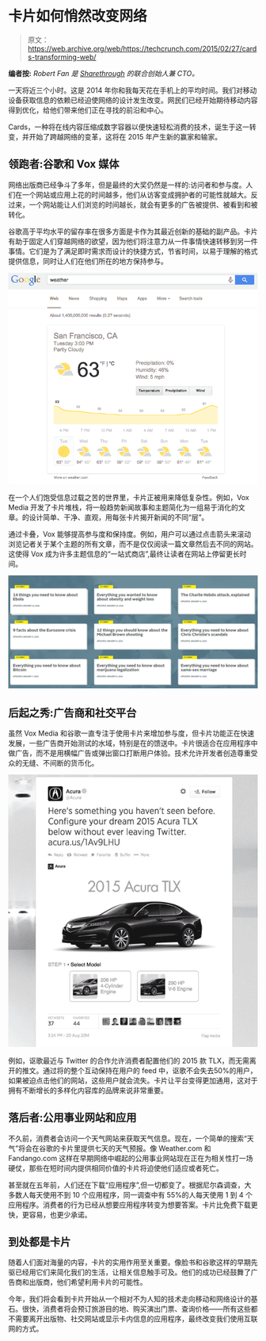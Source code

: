 # 卡片如何悄然改变网络 

> 原文：<https://web.archive.org/web/https://techcrunch.com/2015/02/27/cards-transforming-web/>

**编者按:** *Robert Fan 是 [Sharethrough](https://web.archive.org/web/20230129225415/http://sharethrough.com/) 的联合创始人兼 CTO。*

一天将近三个小时。这是 2014 年你和我每天花在手机上的平均时间。我们对移动设备获取信息的依赖已经迫使网络的设计发生改变。网民们已经开始期待移动内容得到优化，给他们带来他们正在寻找的前沿和中心。

Cards，一种将在线内容压缩成数字容器以便快速轻松消费的技术，诞生于这一转变，并开始了跨越网络的变革，这将在 2015 年产生新的赢家和输家。

## 领跑者:谷歌和 Vox 媒体

网络出版商已经争斗了多年，但是最终的大奖仍然是一样的:访问者和参与度。人们在一个网站或应用上花的时间越多，他们从访客变成拥护者的可能性就越大。反过来，一个网站能让人们浏览的时间越长，就会有更多的广告被提供、被看到和被转化。

谷歌高于平均水平的留存率在很多方面是卡作为其最近创新的基础的副产品。卡片有助于固定人们穿越网络的欲望，因为他们将注意力从一件事情快速转移到另一件事情。它们是为了满足即时需求而设计的快捷方式，节省时间，以易于理解的格式提供信息，同时让人们在他们所在的地方保持参与。

![Screen Shot 2015-01-06 at 3.40.25 PM](img/3a4e50b512bc4c179d701f00d989d4af.png)

在一个人们饱受信息过载之苦的世界里，卡片正被用来降低复杂性。例如，Vox Media 开发了卡片堆栈，将一般趋势新闻故事和主题简化为一组易于消化的文章。的设计简单、干净、直观，用每张卡片揭开新闻的不同“层”。

通过卡叠，Vox 能够提高参与度和保持度。例如，用户可以通过点击箭头来滚动浏览记者关于某个主题的所有文章，而不是仅仅阅读一篇文章然后去不同的网站。这使得 Vox 成为许多主题信息的“一站式商店”,最终让读者在网站上停留更长时间。

![png;base64500d1f279be56ac1](img/2b0619707d910ba44a315f39b381902a.png)

## 后起之秀:广告商和社交平台

虽然 Vox Media 和谷歌一直专注于使用卡片来增加参与度，但卡片功能正在快速发展，一些广告商开始测试的水域，特别是在的馈送中。卡片很适合在应用程序中做广告，而不是用横幅广告或弹出窗口打断用户体验。技术允许开发者创造尊重受众的无缝、不间断的货币化。

![2014-08-20-twitter-acura-card-725x791](img/da4266a33b9deeab089f448fe252d151.png)

例如，讴歌最近与 Twitter 的合作允许消费者配置他们的 2015 款 TLX，而无需离开的推文。通过将的整个互动保持在用户的 feed 中，讴歌不会失去50%的用户，如果被迫点击他们的网站，这些用户就会流失。卡片让平台变得更加通用，这对于拥有不断增长的多样化内容库的品牌来说非常重要。

## 落后者:公用事业网站和应用

不久前，消费者会访问一个天气网站来获取天气信息。现在，一个简单的搜索“天气”将会在谷歌的卡片里提供七天的天气预报。像 Weather.com 和 Fandango.com 这样在早期网络中崛起的公用事业网站现在正在为相关性打一场硬仗，那些在短时间内提供相同价值的卡片将迫使他们适应或者死亡。

甚至就在五年前，人们还在下载“应用程序”,但一切都变了。根据尼尔森调查，大多数人每天使用不到 10 个应用程序，同一调查中有 55%的人每天使用 1 到 4 个应用程序。消费者的行为已经从想要应用程序转变为想要答案。卡片比免费下载更快，更容易，也更少承诺。

## 到处都是卡片

随着人们面对海量的内容，卡片的实用作用至关重要。像脸书和谷歌这样的早期先驱已经用它们来简化我们的生活，让相关信息触手可及。他们的成功已经鼓舞了广告商和出版商，他们希望利用卡片的可能性。

今年，我们将会看到卡片开始从一个相对不为人知的技术走向移动和网络设计的基石。很快，消费者将会预订旅游目的地、购买演出门票、查询价格——所有这些都不需要离开出版物、社交网站或显示卡内信息的应用程序，最终改变我们使用互联网的方式。